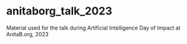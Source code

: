 # anitaborg_talk_2023
Material used for the talk during Artificial Intelligence Day of Impact at AnitaB.org, 2023

